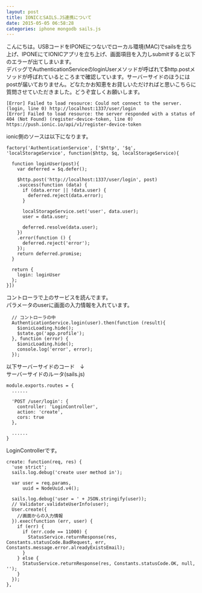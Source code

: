 ```yaml
---
layout: post
title: IONICとSAILS.JS連携について
date: 2015-05-05 06:58:28
categories: iphone mongodb sails.js
---
```

<p>こんにちは。USBコードをIPONEにつないでローカル環境(MAC)でsailsを立ち上げ、IPONEにてIONICアプリを立ち上げ、画面項目を入力しsubmitすると以下のエラーが出てしまいます。<br>
デバッグでAuthenticationServiceのloginUserメソッドが呼ばれて$http.postメソッドが呼ばれているところまで確認しています。サーバーサイドのほうにはpostが届いておりません。どなたかお知恵をお貸しいただければと思いこちらに質問させていただきました。どうぞ宜しくお願いします。</p>

<pre><code>[Error] Failed to load resource: Could not connect to the server. (login, line 0) http://localhost:1337/user/login
[Error] Failed to load resource: the server responded with a status of 404 (Not Found) (register-device-token, line 0) https://push.ionic.io/api/v1/register-device-token
</code></pre>

<p>ionic側のソースは以下になります。</p>

<pre><code>factory('AuthenticationService', ['$http', '$q', 'localStorageService', function($http, $q, localStorageService){

  function loginUser(post){
    var deferred = $q.defer();

    $http.post('http://localhost:1337/user/login', post)
    .success(function (data) {
      if (data.error || !data.user) {
        deferred.reject(data.error);
      }

      localStorageService.set('user', data.user);
      user = data.user;

      deferred.resolve(data.user);
    })
    .error(function () {
      deferred.reject('error');
    });
    return deferred.promise;
  }

  return {
    login: loginUser
  };
}])
</code></pre>

<p>コントローラで上のサービスを読んでます。<br>
パラメータのuserに画面の入力情報を入れています。</p>

<pre><code>  // コントローラの中
  AuthenticationService.login(user).then(function (result){
    $ionicLoading.hide();
    $state.go('app.profile');
  }, function (error) {
    $ionicLoading.hide();
    console.log('error', error);
  });
</code></pre>

<p>以下サーバーサイドのコード　↓<br>
サーバーサイドのルータ(sails.js)</p>

<pre><code>module.exports.routes = {
  ......

  'POST /user/login': {
    controller: 'LoginController',
    action: 'create',
    cors: true
  },

  ......
}
</code></pre>

<p>LoginControllerです。</p>

<pre><code>create: function(req, res) {
  'use strict';
  sails.log.debug('create user method in');

  var user = req.params,
      uuid = NodeUuid.v4();

  sails.log.debug('user = ' + JSON.stringify(user));
  // Validator.validateUserInfo(user);
  User.create({
    //画面からの入力情報
  }).exec(function (err, user) {
    if (err) {
      if (err.code == 11000) {
        StatusService.returnResponse(res, Constants.statusCode.BadRequest, err, Constants.message.error.alreadyExistsEmail);
      }
    } else {
      StatusService.returnResponse(res, Constants.statusCode.OK, null, '');
    }
  });
},
</code></pre>
